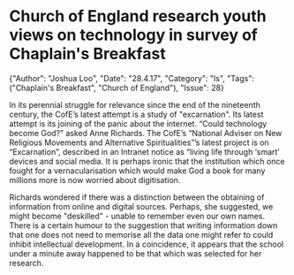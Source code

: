 # Church of England research youth views on technology in survey of Chaplain's Breakfast

{"Author": "Joshua Loo", "Date": "28.4.17", "Category": "Is", "Tags": ("Chaplain's Breakfast", "Church of England"), "Issue": 28}

In its perennial struggle for relevance since the end of the nineteenth century, the CofE’s latest attempt is a study of "excarnation". Its latest attempt is its joining of the panic about the internet. “Could technology become God?” asked Anne Richards. The CofE’s “National Adviser on New Religious Movements and Alternative Spiritualities”’s latest project is on “Excarnation”, described in an Intranet notice as “living life through ‘smart’ devices and social media. It is perhaps ironic that the institution which once fought for a vernacularisation which would make God a book for many millions more is now worried about digitisation.

Richards wondered if there was a distinction between the obtaining of information from online and digital sources. Perhaps, she suggested, we might become "deskilled" - unable to remember even our own names. There is a certain humour to the suggestion that writing information down that one does not need to memorise all the data one might refer to could inhibit intellectual development. In a coincidence, it appears that the school under a minute away happened to be that which was selected for her research.
